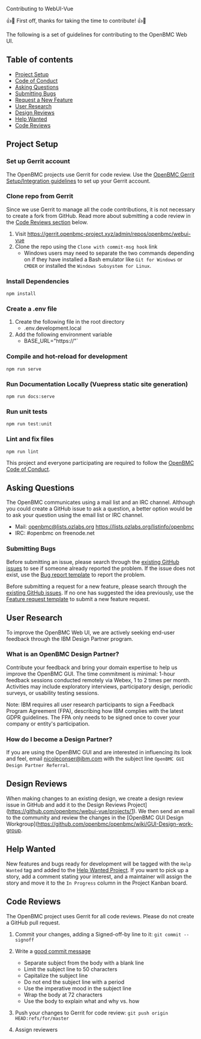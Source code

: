 Contributing to WebUI-Vue

:+1::tada: First off, thanks for taking the time to contribute! :+1::tada:

The following is a set of guidelines for contributing to the OpenBMC Web UI.

## Table of contents
- [Project Setup](#project-setup)
- [Code of Conduct](#code-of-conduct)
- [Asking Questions](#asking-questions)
- [Submitting Bugs](#submitting-bugs)
- [Request a New Feature](#request-a-new-feature)
- [User Research](#user-research)
- [Design Reviews](#design-reviews)
- [Help Wanted](#help-wanted)
- [Code Reviews](#code-reviews)

## Project Setup

### Set up Gerrit account
The OpenBMC projects use Gerrit for code review. Use the [OpenBMC Gerrit Setup/Integration guidelines](https://github.com/openbmc/docs/blob/master/development/gerrit-setup.md) to set up your Gerrit account.

### Clone repo from Gerrit
Since we use Gerrit to manage all the code contributions, it is not necessary to create a fork from GitHub. Read more about submitting a code review in the [Code Reviews section](#code-reviews) below.

1. Visit https://gerrit.openbmc-project.xyz/admin/repos/openbmc/webui-vue
2. Clone the repo using the `Clone with commit-msg hook` link
    - Windows users may need to separate the two commands depending on if they have installed a Bash emulator like `Git for Windows` or `CMDER` or installed the `Windows Subsystem for Linux`.

### Install Dependencies
```
npm install
```

### Create a .env file
1. Create the following file in the root directory
     - .env.development.local
1. Add the following environment variable
    - BASE_URL="https://<BMC IP address or FQDN>"`


### Compile and hot-reload for development
```
npm run serve
```

### Run Documentation Locally (Vuepress static site generation)
```
npm run docs:serve
```

### Run unit tests
```
npm run test:unit
```

### Lint and fix files
```
npm run lint
```

This project and everyone participating are required to follow the [OpenBMC Code of Conduct](https://github.com/openbmc/docs/blob/master/code-of-conduct.md).

## Asking Questions
The OpenBMC communicates using a mail list and an IRC channel. Although you could create a GitHub issue to ask a question, a better option would be to ask your question using the email list or IRC channel.

- Mail: openbmc@lists.ozlabs.org https://lists.ozlabs.org/listinfo/openbmc
- IRC: #openbmc on freenode.net

### Submitting Bugs
Before submitting an issue, please search through the [existing GitHub issues](https://github.com/openbmc/webui-vue/issues) to see if someone already reported the problem. If the issue does not exist, use the [Bug report template](https://github.com/openbmc/webui-vue/issues/new?assignees=&labels=&template=bug_report.md&title=) to report the problem.

Before submitting a request for a new feature, please search through the [existing GitHub issues](https://github.com/openbmc/webui-vue/issues). If no one has suggested the idea previously, use the [Feature request template](https://github.com/openbmc/webui-vue/issues/new?assignees=&labels=&template=feature_request.md&title=) to submit a new feature request.

## User Research
To improve the OpenBMC Web UI, we are actively seeking end-user feedback through the IBM Design Partner program.

### What is an OpenBMC Design Partner?
Contribute your feedback and bring your domain expertise to help us improve the OpenBMC GUI. The time commitment is minimal: 1-hour feedback sessions conducted remotely via Webex, 1 to 2 times per month. Activities may include exploratory interviews, participatory design, periodic surveys, or usability testing sessions.

Note: IBM requires all user research participants to sign a Feedback Program Agreement (FPA), describing how IBM complies with the latest GDPR guidelines. The FPA only needs to be signed once to cover your company or entity's participation.


### How do I become a Design Partner?
If you are using the OpenBMC GUI and are interested in influencing its look and feel, email nicoleconser@ibm.com with the subject line `OpenBMC GUI Design Partner Referral`.

## Design Reviews
When making changes to an existing design, we create a design review issue in GitHub and add it to the Design Reviews Project](https://github.com/openbmc/webui-vue/projects/1). We then send an email to the community and review the changes in the [OpenBMC GUI Design Workgroup](https://github.com/openbmc/openbmc/wiki/GUI-Design-work-group.

## Help Wanted
New features and bugs ready for development will be tagged with the `Help Wanted` tag and added to the [Help Wanted Project](https://github.com/openbmc/webui-vue/projects/2). If you want to pick up a story, add a comment stating your interest, and a maintainer will assign the story and move it to the `In Progress` column in the Project Kanban board.

## Code Reviews
The OpenBMC project uses Gerrit for all code reviews. Please do not create a GitHub pull request.

1. Commit your changes, adding a Signed-off-by line to it:  `git commit --signoff`
1. Write a [good commit message](https://chris.beams.io/posts/git-commit/)
    - Separate subject from the body with a blank line
    - Limit the subject line to 50 characters
    - Capitalize the subject line
    - Do not end the subject line with a period
    - Use the imperative mood in the subject line
    - Wrap the body at 72 characters
    - Use the body to explain what and why vs. how

1. Push your changes to Gerrit for code review: `git push origin HEAD:refs/for/master`
1. Assign reviewers



